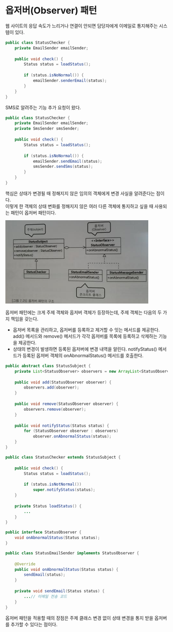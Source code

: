# 옵저버\(Observer\) 패턴

웹 사이트의 응답 속도가 느리거나 연결이 안되면 담당자에게 이메일로 통지해주는 시스템이 있다.

```java
public class StatusChecker {
    private EmailSender emailSender;

    public void check() {
        Status status = loadStatus();
        
        if (status.isNoNormal()) {
            emailSender.senderEmail(status);
        }
    }
}
```

SMS로 알려주는 기능 추가 요청이 왔다.

```java
public class StatusChecker {
    private EmailSender emailSender;
    private SmsSender smsSender;

    public void check() {
        Status status = loadStatus();
        
        if (status.isNoNormal()) {
            emailSender.sendEmail(status);
            smsSender.sendSms(status);
        }
    }
}
```

핵심은 상태가 변경될 때 정해지지 않은 임의의 객체에게 변경 사실을 알려준다는 점이다.  
이렇게 한 객체의 상태 변화를 정해지지 않은 여러 다른 객체에 통지하고 싶을 때 사용되는 패턴이 옵저버 패턴이다.

![](../../../.gitbook/assets/image%20%2837%29.png)

옵저버 패턴에는 크게 주제 객체와 옵저버 객체가 등장하는데, 주제 객체는 다음의 두 가지 책임을 갖는다.

* 옵저버 목록을 관리하고, 옵저버를 등록하고 제거할 수 잇는 메서드를 제공한다. add\(\) 메서드와 remove\(\) 메서드가 각각 옵저버를 목록에 등록하고 삭제하는 기능을 제공한다.
* 상태의 변경이 발생하면 등록된 옵저버에 변경 내역을 알린다. notifyStatus\(\) 메서드가 등록된 옵저버 객체의 onAbnormalStatus\(\) 메서드를 호출한다.

```java
public abstract class StatusSubject {
    private List<StatusObserver> observers = new ArrayList<StatusObserver>();
    
    public void add(StatusObserver observer) {
        observers.add(observer);
    }
    
    public void remove(StatusObserver observer) {
        observers.remove(observer);
    }
    
    public void notifyStatus(Status status) {
        for (StatusObserver observer : observers)
            observer.onAbnormalStatus(status); 
    }
}
```

```java
public class StatusChecker extends StatusSubject {
    
    public void check() {
        Status status = loadStatus();
        
        if (status.isNotNormal())
            super.notifyStatus(status);
    }
    
    private Status loadStatus() {
        ...
    }
}
```

```java
public interface StatusObserver {
    void onAbnormalStatus(Status status);
}
```

```java
public class StatusEmailSender implements StatusObserver {
    
    @Override
    public void onAbnormalStatus(Status status) {
        sendEmail(status);
    }
    
    private void sendEmail(Status status) {
        ...// 이메일 전송 코드
    }
}
```

옵저버 패턴을 적용할 때의 장점은 주제 클래스 변경 없이 상태 변경을 통지 받을 옵저버를 추가할 수 있다는 점이다.

